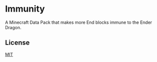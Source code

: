# Immunity

A Minecraft Data Pack that makes more End blocks immune to the Ender Dragon.

## License

[MIT](license.txt)